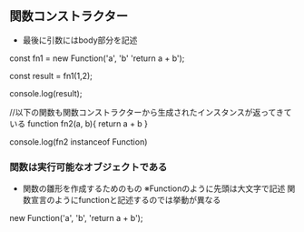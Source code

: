 ## 関数コンストラクター
- 最後に引数にはbody部分を記述

const fn1 = new Function('a', 'b' 'return a + b');

const result = fn1(1,2);

console.log(result);

//以下の関数も関数コンストラクターから生成されたインスタンスが返ってきている
function fn2(a, b){
  return a + b
}

console.log(fn2 instanceof Function)

### 関数は実行可能なオブジェクトである

- 関数の雛形を作成するためのもの
  ※Functionのように先頭は大文字で記述
  関数宣言のようにfunctionと記述するのでは挙動が異なる

new Function('a', 'b', 'return a + b');
